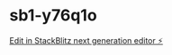 # sb1-y76q1o

[Edit in StackBlitz next generation editor ⚡️](https://stackblitz.com/~/github.com/prabas610/sb1-y76q1o)